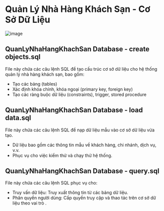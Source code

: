 # Quản Lý Nhà Hàng Khách Sạn - Cơ Sở Dữ Liệu
![image](https://github.com/user-attachments/assets/e4b0922e-7a94-44b7-9f24-46a557c37391)
## QuanLyNhaHangKhachSan Database - create objects.sql
File này chứa các câu lệnh SQL để tạo cấu trúc cơ sở dữ liệu cho hệ thống quản lý nhà hàng khách sạn, bao gồm:
- Tạo các bảng (tables)
- Xác định khóa chính, khóa ngoại (primary key, foreign key)
- Tạo các ràng buộc dữ liệu (constraints), trigger, stored procedure
## QuanLyNhaHangKhachSan Database - load data.sql
File này chứa các câu lệnh SQL để nạp dữ liệu mẫu vào cơ sở dữ liệu vừa tạo.
- Dữ liệu bao gồm các thông tin mẫu về khách hàng, chi nhánh, dịch vụ, v.v.
- Phục vụ cho việc kiểm thử và chạy thử hệ thống.
## QuanLyNhaHangKhachSan Database - query.sql
File này chứa các câu lệnh SQL phục vụ cho:
- Truy vấn dữ liệu: Truy xuất thông tin từ các bảng dữ liệu.
- Phân quyền người dùng: Cấp quyền truy cập và thao tác trên cơ sở dữ liệu theo vai trò .
